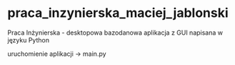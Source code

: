 # praca_inzynierska_maciej_jablonski
Praca Inżynierska - desktopowa bazodanowa aplikacja z GUI napisana w języku Python

uruchomienie aplikacji -> main.py
